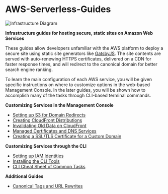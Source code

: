 # AWS-Serverless-Guides

![Infrastructure Diagram](../images/static-site-on-aws-with-labels.png)

**Infrastructure guides for hosting secure, static sites on Amazon Web Services**

These guides allow developers unfamiliar with the AWS platform to deploy a secure site using static site generators like [GatsbyJS](https://www.gatsbyjs.org/). The site contents are served with auto-renewing HTTPS certificates, delivered on a CDN for faster response times, and will redirect to the canonical domain for better search engine ranking.

To learn the main configuration of each AWS service, you will be given specific instructions on where to customize options in the web-based Management Console. In the later guides, you will be shown how to accomplish many of the tasks through CLI-based terminal commands.

**Customizing Services in the Management Console**
  * [Setting up S3 for Domain Redirects](./guides/Setting-Up-S3-for-Domain-Redirects.md)
  * [Creating CloudFront Distributions](./guides/Creating-CloudFront-Distributions.md)
  * [Invalidating Old Data on CloudFront](./guides/Invalidating-Old-Data-on-Cloudfront.md)
  * [Managed Certificates and DNS Services](./guides/About-Certificate-Manager-and-Route-53.md)
  * [Creating a SSL/TLS Certificate for a Custom Domain](./guides/Creating-a-SSL-TLS-Certificate-for-a-Custom-Domain.md)

**Customizing Services through the CLI**
  * [Setting up IAM Identities](./guides/Setting-Up-IAM-Identities-for-CLI.md)
  * [Installing the CLI Tools](./guides/Setting-Up-AWS-CLI-Tools.md)
  * [CLI Cheat Sheet of Common Tasks](./guides/AWS-CLI-Cheatsheet.md)

**Additional Guides**
  * [Canonical Tags and URL Rewrites](./guides/Canonical-Tags-and-URL-Rewrites.md)

